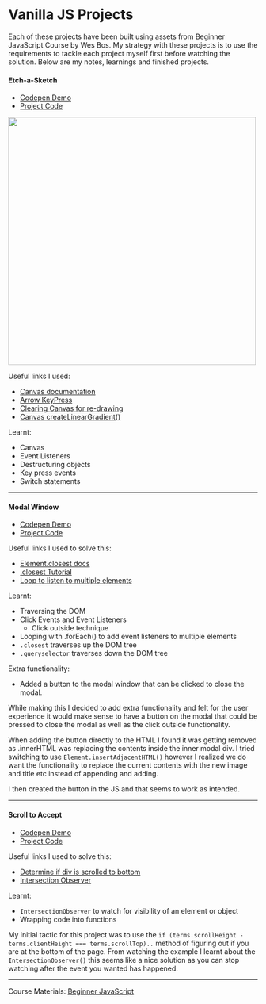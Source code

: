 # Vanilla JS Projects

Each of these projects have been built using assets from Beginner JavaScript Course by Wes Bos. My strategy with these projects is to use the requirements to tackle each project myself first before watching the solution. Below are my notes, learnings and finished projects. 


#### Etch-a-Sketch
* [Codepen Demo](https://codepen.io/leannethng/pen/dyPBggo)
* [Project Code](https://github.com/leannethng/beginner-javascript/tree/master/exercises/33-Etch-a-Sketch)

 <img src="https://github.com/leannethng/beginner-javascript/blob/e46ff9f07a33542fdfd4209c9288341b917c5cac/exercises/33%20-%20Etch-a-Sketch/Etch-a-Sketch.gif" width='500'/>
 
 Useful links I used: 
 * [Canvas documentation](https://developer.mozilla.org/en-US/docs/Web/API/CanvasRenderingContext2D)
 * [Arrow KeyPress](https://stackoverflow.com/questions/5597060/detecting-arrow-key-presses-in-javascript)
 * [Clearing Canvas for re-drawing](https://stackoverflow.com/questions/2142535/how-to-clear-the-canvas-for-redrawing)
 * [Canvas createLinearGradient()](https://www.w3schools.com/tags/canvas_createlineargradient.asp)
 
 Learnt: 
 - Canvas 
 - Event Listeners 
 - Destructuring objects 
 - Key press events 
 - Switch statements
 

---
#### Modal Window
* [Codepen Demo](https://codepen.io/leannethng/pen/bGNXJOb)
* [Project Code](https://github.com/leannethng/beginner-javascript/tree/master/exercises/34-Click-Outside)

Useful links I used to solve this:
* [Element.closest docs](https://developer.mozilla.org/en-US/docs/Web/API/Element/closest)
* [.closest Tutorial](https://allthingssmitty.com/2019/03/25/using-closest-to-return-the-correct-dom-element/)
* [Loop to listen to multiple elements](https://flaviocopes.com/how-to-add-event-listener-multiple-elements-javascript/)

Learnt:
- Traversing the DOM
- Click Events and Event Listeners
  - Click outside technique
- Looping with .forEach() to add event listeners to multiple elements
- `.closest` traverses up the DOM tree
- `.queryselector` traverses down the DOM tree

Extra functionality: 
- Added a button to the modal window that can be clicked to close the modal.

While making this I decided to add extra functionality and felt for the user experience it would make sense to have a button on the modal that could be pressed to close the modal as well as the click outside functionality.

When adding the button directly to the HTML I found it was getting removed as .innerHTML was replacing the contents inside the inner modal div. I tried switching to use `Element.insertAdjacentHTML()` however I realized we do want the functionality to replace the current contents with the new image and title etc instead of appending and adding.

I then created the button in the JS and that seems to work as intended. 

---

#### Scroll to Accept
* [Codepen Demo](https://codepen.io/leannethng/pen/wvawmEy)
* [Project Code](https://github.com/leannethng/beginner-javascript/tree/master/exercises/35-Scroll-To-Accept)

Useful links I used to solve this: 
* [Determine if div is scrolled to bottom](https://stackoverflow.com/questions/876115/how-can-i-determine-if-a-div-is-scrolled-to-the-bottom)
* [Intersection Observer](https://developer.mozilla.org/en-US/docs/Web/API/Intersection_Observer_API)


Learnt:
- `IntersectionObserver` to watch for visibility of an element or object
- Wrapping code into functions

My initial tactic for this project was to use the `if (terms.scrollHeight - terms.clientHeight === terms.scrollTop)..` method of figuring out if you are at the bottom of the page. From watching the example I learnt about the `IntersectionObserver()` this seems like a nice solution as you can stop watching after the event you wanted has happened.

---

Course Materials: [Beginner JavaScript](https://BeginnerJavaScript.com)



